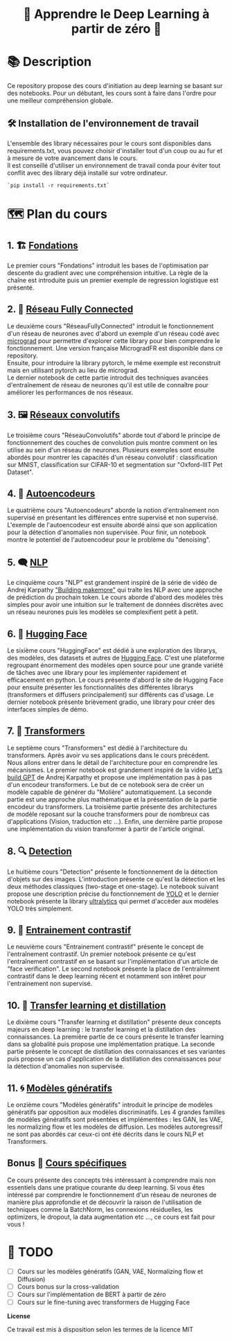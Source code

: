 <p align="center">
  <h1><center> 	🚀 Apprendre le Deep Learning à partir de zéro 🚀</h1>
</p>

# 📚 Description
Ce repository propose des cours d'initiation au deep learning se basant sur des notebooks.
Pour un débutant, les cours sont à faire dans l'ordre pour une meilleur compréhension globale. 

## 🛠️ Installation de l'environnement de travail 
L'ensemble des library nécessaires pour le cours sont disponibles dans requirements.txt, vous pouvez choisir d'installer tout d'un coup ou au fur et à mesure de votre avancement dans le cours.   
Il est conseillé d'utiliser un environnement de travail conda pour éviter tout conflit avec des library déjà installé sur votre ordinateur.  

```
`pip install -r requirements.txt`
```

# 🗺️ Plan du cours
## 1. 🏗️ [Fondations](01_Fondations/README.md)
Le premier cours "Fondations" introduit les bases de l'optimisation par descente du gradient avec une compréhension intuitive. La règle de la chaîne est introduite puis un premier exemple de regression logistique est présenté. 

## 2. 🧠 [Réseau Fully Connected](02_RéseauFullyConnected/README.md)
Le deuxième cours "RéseauFullyConnected" introduit le fonctionnement d'un réseau de neurones avec d'abord un exemple d'un réseau codé avec [micrograd](https://github.com/karpathy/micrograd/tree/master) pour permettre d'explorer cette library pour bien comprendre le fonctionnement. Une version française MicrogradFR est disponible dans ce repository.   
Ensuite, pour introduire la library pytorch, le même exemple est reconstruit mais en utilisant pytorch au lieu de micrograd.  
Le dernier notebook de cette partie introduit des techniques avancées d'entraînement de réseau de neurones qu'il est utile de connaître pour améliorer les performances de nos réseaux. 

## 3. 🖼️ [Réseaux convolutifs](03_RéseauConvolutifs/README.md)
Le troisième cours "RéseauConvolutifs" aborde tout d'abord le principe de fonctionnement des couches de convolution puis montre comment on les utilise au sein d'un réseau de neurones. Plusieurs exemples sont ensuite abordés pour montrer les capacités d'un réseau convolutif : classification sur MNIST, classification sur CIFAR-10 et segmentation sur "Oxford-IIIT Pet Dataset". 

## 4. 🔄 [Autoencodeurs](04_Autoencodeurs/README.md)
Le quatrième cours "Autoencodeurs" aborde la notion d'entraînement non supervisé en présentant les différences entre supervisé et non supervisé. L'exemple de l'autoencodeur est ensuite abordé ainsi que son application pour la détection d'anomalies non supervisée. Pour finir, un notebook montre le potentiel de l'autoencodeur pour le problème du "denoising". 

## 5. 🗨️ [NLP](05_NLP/README.md)
Le cinquième cours "NLP" est grandement inspiré de la série de vidéo de Andrej Karpathy ["Building makemore"](https://www.youtube.com/playlist?list=PLAqhIrjkxbuWI23v9cThsA9GvCAUhRvKZ) qui traîte les NLP avec une approche de prédiction du prochain token. Le cours aborde d'abord des modèles très simples pour avoir une intuition sur le traîtement de données discrètes avec un réseau neurones puis les modèles se complexifient petit à petit. 

## 6. 🤗 [Hugging Face](06_HuggingFace/README.md)
Le sixième cours "HuggingFace" est dédié à une exploration des librarys, des modèles, des datasets et autres de [Hugging Face](https://huggingface.co/). C'est une plateforme regroupant énormement des modèles open source pour une grande variété de tâches avec une library pour les implémenter rapidement et efficacement en python. Le cours présente d'abord le site de Hugging Face pour ensuite présenter les fonctionnalités des différentes librarys (transformers et diffusers principalement) sur différents cas d'usage. Le dernier notebook présente brièvement gradio, une library pour créer des interfaces simples de démo.

## 7. 🤖 [Transformers](07_Transformers/README.md)
Le septième cours "Transformers" est dédié à l'architecture du transformers. Après avoir vu ses applications dans le cours précédent. Nous allons entrer dans le détail de l'architecture pour en comprendre les mécanismes. Le premier notebook est grandement inspiré de la vidéo [Let's build GPT](https://www.youtube.com/watch?v=kCc8FmEb1nY&t=1806s&ab_channel=AndrejKarpathy) de Andrej Karpathy et propose une implémentation pas à pas d'un encodeur transformers. Le but de ce notebook sera de créer un modèle capable de générer du "Molière" automatiquement. La seconde partie est une approche plus mathématique et la présentation de la partie encodeur du transformers. La troisième partie présente des architectures de modèle reposant sur la couche transformers pour de nombreux cas d'applications (Vision, traduction etc ...). Enfin, une dernière partie propose une implémentation du vision transformer à partir de l'article original.

## 8. 🔍 [Detection](08_DetectionEtYolo/README.md)
Le huitième cours "Detection" présente le fonctionnement de la détection d'objets sur des images. L'introduction présente ce qu'est la détection et les deux méthodes classiques (two-stage et one-stage). Le notebook suivant propose une description précise du fonctionnement de [YOLO](https://arxiv.org/pdf/1506.02640) et le dernier notebook présente la library [ultralytics](https://www.ultralytics.com/) qui permet d'accèder aux modèles YOLO très simplement.

## 9. 🎯 [Entrainement contrastif](09_EntrainementContrastif/README.md)
Le neuvième cours "Entrainement contrastif" présente le concept de l'entraînement contrastif. Un premier notebook présente ce qu'est l'entraînement contrastif en se basant sur l'implémentation d'un article de "face verification". Le second notebook présente la place de l'entraînment contrastif dans le deep learning récent et notamment son intêret pour l'entrainement non supervisé. 

## 10. 🤝 [Transfer learning et distillation](10_TransferLearningEtDistillation/README.md)
Le dixième cours "Transfer learning et distillation" présente deux concepts majeurs en deep learning : le transfer learning et la distillation des connaissances. La première partie de ce cours présente le transfer learning dans sa globalité puis propose une implémentation pratique. La seconde partie présente le concept de distillation des connaissances et ses variantes puis propose un cas d'application de la distillation des connaissances pour la détection d'anomalies non supervisée.

## 11. 🌀 [Modèles génératifs](11_ModelesGeneratifs/README.md)
Le onzième cours "Modèles génératifs" introduit le principe de modèles génératifs par opposition aux modèles discriminatifs. Les 4 grandes familles de modèles génératifs sont présentées et implémentées : les GAN, les VAE, les normalizing flow et les modèles de diffusion. Les modèles autoregressif ne sont pas abordés car ceux-ci ont été décrits dans le cours NLP et Transformers.

## Bonus 🌟 [Cours spécifiques](Bonus_CoursSpécifiques/README.md)
Ce cours présente des concepts très intéressant à comprendre mais non essentiels dans une pratique courante du deep learning. Si vous êtes intéressé par comprendre le fonctionnement d'un réseau de neurones de manière plus approfondie et de découvrir la raison de l'utilisation de techniques comme la BatchNorm, les connexions résiduelles, les optimizers, le dropout, la data augmentation etc ..., ce cours est fait pour vous ! 

# 📌 TODO
 - [ ] Cours sur les modèles génératifs (GAN, VAE, Normalizing flow et Diffusion)
 - [ ] Cours bonus sur la cross-validation
 - [ ] Cours sur l'implémentation de BERT à partir de zéro
 - [ ] Cours sur le fine-tuning avec transformers de Hugging Face

**License**

Ce travail est mis à disposition selon les termes de la licence MIT